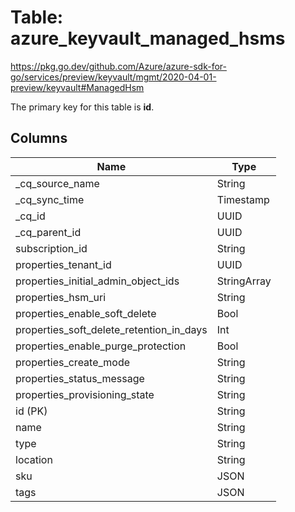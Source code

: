# Table: azure_keyvault_managed_hsms

https://pkg.go.dev/github.com/Azure/azure-sdk-for-go/services/preview/keyvault/mgmt/2020-04-01-preview/keyvault#ManagedHsm

The primary key for this table is **id**.



## Columns
| Name          | Type          |
| ------------- | ------------- |
|_cq_source_name|String|
|_cq_sync_time|Timestamp|
|_cq_id|UUID|
|_cq_parent_id|UUID|
|subscription_id|String|
|properties_tenant_id|UUID|
|properties_initial_admin_object_ids|StringArray|
|properties_hsm_uri|String|
|properties_enable_soft_delete|Bool|
|properties_soft_delete_retention_in_days|Int|
|properties_enable_purge_protection|Bool|
|properties_create_mode|String|
|properties_status_message|String|
|properties_provisioning_state|String|
|id (PK)|String|
|name|String|
|type|String|
|location|String|
|sku|JSON|
|tags|JSON|